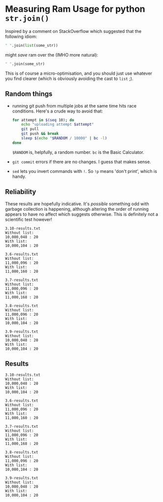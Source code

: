 # Measuring Ram Usage for python `str.join()`

Inspired by a comment on StackOverflow which suggested that the following idiom:

```python
" ".join(list(some_str))
```

might *save* ram over the (IMHO more natural):

```python
" ".join(some_str)
```

This is of course a micro-optimisation, and you should just use whatever you
find clearer (which is obviously avoiding the cast to `list` ;).

## Random things

- running git push from multiple jobs at the same time hits race
  conditions. Here's a crude way to avoid that:

  ```bash
  for attempt in $(seq 10); do
      echo "uploading attempt $attempt"
      git pull
      git push && break
      sleep $(echo "$RANDOM / 10000" | bc -l)
  done
  ```

  `$RANDOM` is, helpfully, a random number.  `bc` is the Basic Calculator.

- `git commit` errors if there are no changes.  I guess that makes sense.

- `sed` lets you invert commands with `!`. So `!p` means 'don't print', which is
  handy.


## Reliability

These results are hopefully indicative.  It's *possible* something odd with
garbage collection is happening, although altering the order of running appears
to have no affect which suggests otherwise.  This is definitely not a scientific
test however!





```
3.10-results.txt
Without list:
10,000,048 : 20
With list:
10,000,104 : 20

3.6-results.txt
Without list:
11,000,096 : 20
With list:
11,000,160 : 20

3.7-results.txt
Without list:
11,000,096 : 20
With list:
11,000,168 : 20

3.8-results.txt
Without list:
11,000,096 : 20
With list:
10,000,104 : 20

3.9-results.txt
Without list:
10,000,048 : 20
With list:
10,000,104 : 20

```
## Results
```
3.10-results.txt
Without list:
10,000,048 : 20
With list:
10,000,104 : 20

3.6-results.txt
Without list:
11,000,096 : 20
With list:
11,000,160 : 20

3.7-results.txt
Without list:
11,000,096 : 20
With list:
11,000,168 : 20

3.8-results.txt
Without list:
11,000,096 : 20
With list:
10,000,104 : 20

3.9-results.txt
Without list:
10,000,048 : 20
With list:
10,000,104 : 20

```
